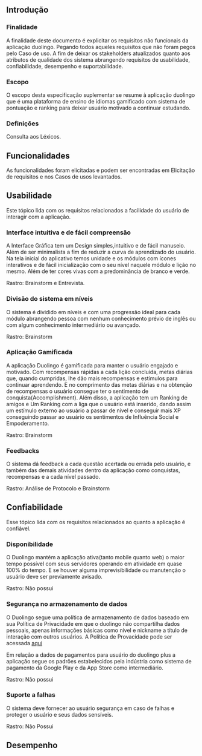 ## Introdução

### Finalidade

A finalidade deste documento é explicitar os requisitos não funcionais da aplicação duolingo. Pegando todos aqueles requisitos que não foram pegos pelo Caso de uso. A fim de deixar os stakeholders atualizados quanto aos atributos de qualidade dos sistema abrangendo requisitos de usabilidade, confiabilidade, desempenho e suportabilidade.


### Escopo

O escopo desta especificação suplementar se resume à aplicação duolingo  que é uma plataforma de ensino de idiomas gamificado com sistema de pontuação e ranking para deixar usuário motivado a continuar estudando. 


### Definições

Consulta aos Léxicos.

## Funcionalidades

As funcionalidades foram elicitadas  e podem ser encontradas em Elicitação de requisitos  e nos Casos de usos levantados. 

## Usabilidade


Este tópico lida com os requisitos relacionados a facilidade do usuário de interagir com a aplicação.

### Interface intuitiva e de fácil compreensão 

A Interface Gráfica tem um Design simples,intuitivo e de  fácil manuseio. Além de ser minimalista a fim de reduzir a curva de aprendizado do usuário.
Na tela inicial do aplicativo temos unidade e os  módulos com ícones interativos e de fácil inicialização com o seu nível naquele módulo e lição no mesmo.
Além de ter cores vivas com a predominância de branco e verde.

Rastro: Brainstorm e Entrevista.

### Divisão do sistema em níveis 

O sistema é dividido em níveis e com uma progressão ideal para cada módulo abrangendo pessoa com nenhum conhecimento prévio de inglês ou com algum conhecimento intermediário ou avançado. 

Rastro: Brainstorm

### Aplicação Gamificada

A aplicação Duolingo é gamificada para manter o usuário engajado e motivado. Com recompensas rápidas a cada lição concluída, metas diárias que, quando cumpridas, lhe dão mais recompensas e estímulos para continuar aprendendo. E no comprimento das metas diárias e na obtenção de recompensas o usuário consegue ter o sentimento de conquista(Accomplishment).  Além disso, a aplicação tem um Ranking de amigos e Um Ranking com a liga que o usuário está inserido, dando assim um estímulo externo ao usuário a passar de nível e conseguir mais XP conseguindo passar ao usuário os sentimentos de Influência Social e Empoderamento.

Rastro: Brainstorm

### Feedbacks

O sistema dá feedback a cada questão acertada ou errada pelo usuário,  e também das demais atividades dentro da aplicação como conquistas, recompensas e a cada nível passado.

Rastro: Análise de Protocolo e Brainstorm 

## Confiabilidade

Esse tópico lida com os requisitos relacionados ao quanto a aplicação é confiável.

### Disponibilidade

O Duolingo mantém a aplicação ativa(tanto mobile quanto web) o maior tempo possível com seus servidores operando em atividade em quase 100% do tempo. E se houver alguma imprevisibilidade ou manutenção o usuário deve ser previamente avisado.

Rastro: Não possui

### Segurança no armazenamento de dados


O Duolingo segue uma política de armazenamento de dados baseado em sua  Política de Privacidade em que o duolingo não compartilha dados pessoais, apenas informações básicas como nível e nickname a título de interação com outros usuários. A Política de Provacidade pode ser acessada [aqui](https://www.duolingo.com/privacy) 

Em relação a dados de pagamentos para usuário do duolingo plus a aplicação segue os padrões estabelecidos pela indústria como sistema de pagamento da Google Play e da App Store como intermediário. 


Rastro: Não possui


### Suporte a falhas

O sistema deve fornecer ao usuário segurança em caso de falhas e proteger o usuário e seus dados sensíveis.

Rastro: Não Possui


## Desempenho



